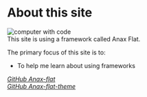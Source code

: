 About this site
==============================================
<img class="img-about" src="img/about-img.jpg" alt="computer with code">
<br />
This site is using a framework called Anax Flat.

The primary focus of this site is to:

* To help me learn about using frameworks

*[GitHub Anax-flat](https://github.com/Simwal/Anax-Flat)*<br />
*[GitHub Anax-flat-theme](https://github.com/Simwal/anax-flat-theme)*
